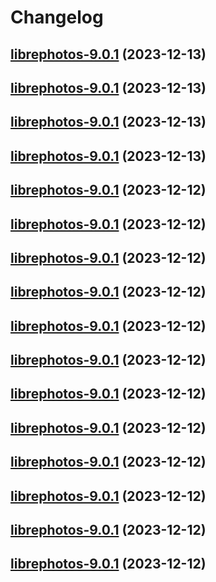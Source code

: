 # Changelog



## [librephotos-9.0.1](https://github.com/truecharts/charts/compare/librephotos-8.0.3...librephotos-9.0.1) (2023-12-13)




## [librephotos-9.0.1](https://github.com/truecharts/charts/compare/librephotos-8.0.3...librephotos-9.0.1) (2023-12-13)




## [librephotos-9.0.1](https://github.com/truecharts/charts/compare/librephotos-8.0.3...librephotos-9.0.1) (2023-12-13)




## [librephotos-9.0.1](https://github.com/truecharts/charts/compare/librephotos-8.0.3...librephotos-9.0.1) (2023-12-13)




## [librephotos-9.0.1](https://github.com/truecharts/charts/compare/librephotos-8.0.3...librephotos-9.0.1) (2023-12-12)




## [librephotos-9.0.1](https://github.com/truecharts/charts/compare/librephotos-8.0.3...librephotos-9.0.1) (2023-12-12)




## [librephotos-9.0.1](https://github.com/truecharts/charts/compare/librephotos-8.0.3...librephotos-9.0.1) (2023-12-12)




## [librephotos-9.0.1](https://github.com/truecharts/charts/compare/librephotos-8.0.3...librephotos-9.0.1) (2023-12-12)




## [librephotos-9.0.1](https://github.com/truecharts/charts/compare/librephotos-8.0.3...librephotos-9.0.1) (2023-12-12)




## [librephotos-9.0.1](https://github.com/truecharts/charts/compare/librephotos-8.0.3...librephotos-9.0.1) (2023-12-12)




## [librephotos-9.0.1](https://github.com/truecharts/charts/compare/librephotos-8.0.3...librephotos-9.0.1) (2023-12-12)




## [librephotos-9.0.1](https://github.com/truecharts/charts/compare/librephotos-8.0.3...librephotos-9.0.1) (2023-12-12)




## [librephotos-9.0.1](https://github.com/truecharts/charts/compare/librephotos-8.0.3...librephotos-9.0.1) (2023-12-12)




## [librephotos-9.0.1](https://github.com/truecharts/charts/compare/librephotos-8.0.3...librephotos-9.0.1) (2023-12-12)




## [librephotos-9.0.1](https://github.com/truecharts/charts/compare/librephotos-8.0.3...librephotos-9.0.1) (2023-12-12)




## [librephotos-9.0.1](https://github.com/truecharts/charts/compare/librephotos-8.0.3...librephotos-9.0.1) (2023-12-12)

